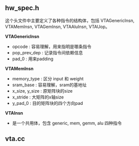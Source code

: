 ## hw_spec.h

这个头文件中主要定义了各种指令的结构体，包括 VTAGenericInsn, VTAMemInsn, VTAGemInsn, VTAAluInsn, VTAUop。

**VTAGenericInsn**

- opcode : 容易理解，用来指明是哪条指令
- pop_prev_dep : 记录指令间依赖信息
- pad_0 : 用来padding

**VTAMemInsn**

- memory_type : 区分 input 和 weight
- sram_base : 容易理解，sram的基地址
- x_size, y_size : 原矩阵块的size
- x_stride : 大矩阵的x轴size
- y_pad_0 : 目的矩阵块的四个方向pad

**VTAInsn**

- 是一个共用体，包含 generic, mem, gemm, alu 四种指令

## vta.cc
